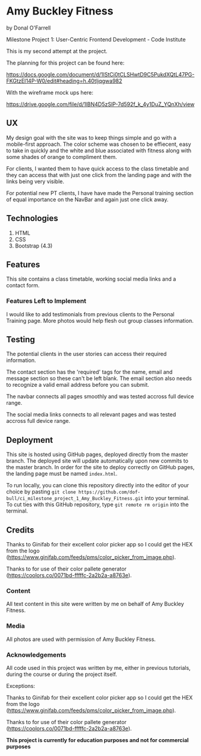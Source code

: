# Amy Buckley Fitness
by Donal O'Farrell

Milestone Project 1: User-Centric Frontend Development - Code Institute 

This is my second attempt at the project. 

The planning for this project can be found here: 

https://docs.google.com/document/d/1IStCi0tCLSHwtD9C5PukdXQtL47PG-FKGtzEI14P-W0/edit#heading=h.40tljqgwa982

With the wireframe mock ups here:

https://drive.google.com/file/d/1lBN4D5zSlP-7d592f_k_4y1DuZ_YQnXh/view

## UX
My design goal with the site was to keep things simple and go with a mobile-first approach. The color scheme was chosen to be effiecent, easy to take in quickly and the white and blue associated with fitness along with some shades of orange to compliment them.

For clients, I wanted them to have quick access to the class timetable and they can access that with just one click from the landing page and with the links being very visible.

For potential new PT clients, I have have made the Personal training section of equal importance on the NavBar and again just one click away. 

## Technologies
1. HTML
2. CSS
3. Bootstrap (4.3)


## Features
This site contains a class timetable, working social media links and a contact form.


### Features Left to Implement
I would like to add testimonials from previous clients to the Personal Training page. More photos would help flesh out group classes information.


## Testing
The potential clients in the user stories can access their required information.

The contact section has the 'required' tags for the name, email and message section so these can't be left blank. The email section also needs to recognize a valid email address before you can submit.

The navbar connects all pages smoothly and was tested accross full device range.

The social media links connects to all relevant pages and was tested accross full device range.


## Deployment
This site is hosted using GitHub pages, deployed directly from the master branch. The deployed site will update automatically upon new commits to the master branch. In order for the site to deploy correctly on GitHub pages, the landing page must be named `index.html`.

To run locally, you can clone this repository directly into the editor of your choice by pasting `git clone https://github.com/dof-bull/ci_milestone_project_1_Amy_Buckley_Fitness.git` into your terminal. To cut ties with this GitHub repository, type `git remote rm origin` into the terminal.


## Credits

Thanks to Ginifab for their excellent color picker app so I could get the HEX from the logo (https://www.ginifab.com/feeds/pms/color_picker_from_image.php).

Thanks to for use of their color pallete generator (https://coolors.co/0071bd-fffffc-2a2b2a-a8763e).

### Content
All text content in this site were written by me on behalf of Amy Buckley Fitness. 

### Media
All photos are used with permission of Amy Buckley Fitness.

### Acknowledgements
All code used in this project was written by me, either in previous tutorials, during the course or during the project itself.

Exceptions:

Thanks to Ginifab for their excellent color picker app so I could get the HEX from the logo (https://www.ginifab.com/feeds/pms/color_picker_from_image.php).

Thanks to for use of their color pallete generator (https://coolors.co/0071bd-fffffc-2a2b2a-a8763e).

**This project is currently for education purposes and not for commercial purposes**